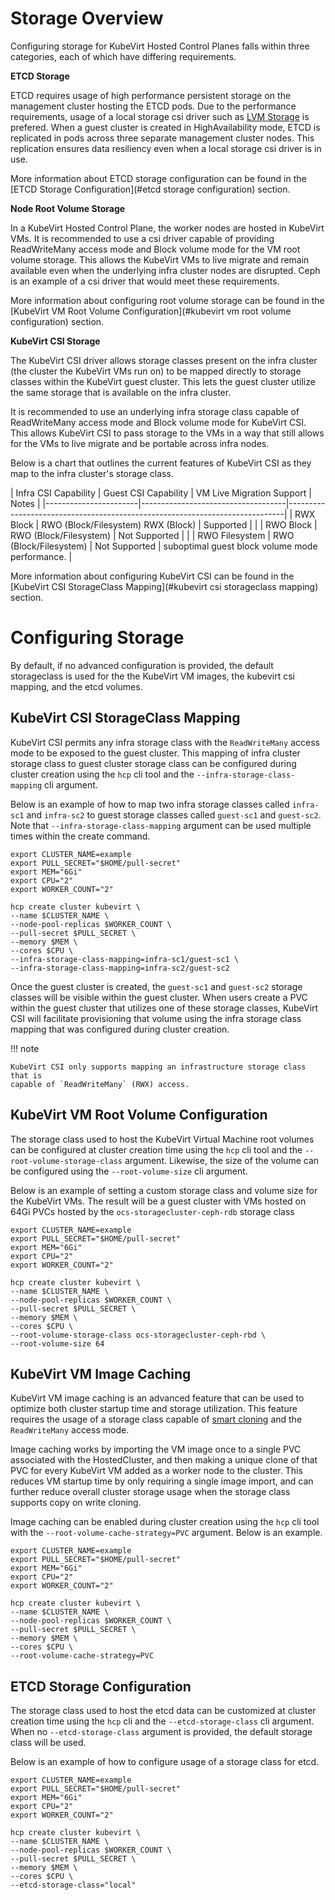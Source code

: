 # Storage Overview

Configuring storage for KubeVirt Hosted Control Planes falls within three
categories, each of which have differing requirements.

**ETCD Storage**

ETCD requires usage of high performance persistent storage on the management
cluster hosting the ETCD pods. Due to the performance requirements, usage of a
local storage csi driver such as [LVM Storage](https://docs.openshift.com/container-platform/latest/storage/persistent_storage/persistent_storage_local/persistent-storage-using-lvms.html) is prefered.
When a guest cluster is created in HighAvailability mode, ETCD is replicated
in pods across three separate management cluster nodes. This replication
ensures data resiliency even when a local storage csi driver is in use.

More information about ETCD storage configuration can be found in the
[ETCD Storage Configuration](#etcd storage configuration) section.

**Node Root Volume Storage**

In a KubeVirt Hosted Control Plane, the worker nodes are hosted in KubeVirt VMs.
It is recommended to use a csi driver capable of providing ReadWriteMany
access mode and Block volume mode for the VM root volume storage. This allows
the KubeVirt VMs to live migrate and remain available even when the underlying
infra cluster nodes are disrupted. Ceph is an example of a csi driver that
would meet these requirements.

More information about configuring root volume storage can be found in the
[KubeVirt VM Root Volume Configuration](#kubevirt vm root volume configuration) section.

**KubeVirt CSI Storage**

The KubeVirt CSI driver allows storage classes present on the infra cluster (the cluster the KubeVirt VMs run
on)
to be mapped directly to storage classes within the KubeVirt guest cluster.
This lets the guest cluster utilize the same storage that is available on the
infra cluster.

It is recommended to use an underlying infra storage class capable of
ReadWriteMany access mode and Block volume mode for KubeVirt CSI. This allows
KubeVirt CSI to pass storage to the VMs in a way that still allows for the VMs
to live migrate and be portable across infra nodes.

Below is a chart that outlines the current features of KubeVirt CSI as they map
to the infra cluster's storage class.

| Infra CSI Capability  | Guest CSI Capability               | VM Live Migration Support | Notes                                           | 
|-----------------------|------------------------------------|-----------------------------------------------------------------------------|
| RWX Block             | RWO (Block/Filesystem) RWX (Block) | Supported                 |                                                 |
| RWO Block             | RWO (Block/Filesystem)             | Not Supported             |                                                 |
| RWO Filesystem        | RWO (Block/Filesystem)             | Not Supported             | suboptimal guest block volume mode performance. |

More information about configuring KubeVirt CSI can be found in the
[KubeVirt CSI StorageClass Mapping](#kubevirt csi storageclass mapping) section.

# Configuring Storage

By default, if no advanced configuration is provided, the default storageclass
is used for the the KubeVirt VM images, the kubevirt csi mapping, and the
etcd volumes.

## KubeVirt CSI StorageClass Mapping

KubeVirt CSI permits any infra storage class with the `ReadWriteMany` access
mode to be exposed to the guest cluster. This mapping of infra cluster storage
class to guest cluster storage class can be configured during cluster creation
using the `hcp` cli tool and the `--infra-storage-class-mapping` cli
argument.

Below is an example of how to map two infra storage classes called `infra-sc1`
and `infra-sc2` to guest storage classes called `guest-sc1` and `guest-sc2`.
Note that `--infra-storage-class-mapping` argument can be used multiple times
within the create command.

```shell linenums="1"
export CLUSTER_NAME=example
export PULL_SECRET="$HOME/pull-secret"
export MEM="6Gi"
export CPU="2"
export WORKER_COUNT="2"

hcp create cluster kubevirt \
--name $CLUSTER_NAME \
--node-pool-replicas $WORKER_COUNT \
--pull-secret $PULL_SECRET \
--memory $MEM \
--cores $CPU \
--infra-storage-class-mapping=infra-sc1/guest-sc1 \
--infra-storage-class-mapping=infra-sc2/guest-sc2
```

Once the guest cluster is created, the `guest-sc1` and `guest-sc2` storage
classes will be visible within the guest cluster. When users create a PVC
within the guest cluster that utilizes one of these storage classes, KubeVirt
CSI will facilitate provisioning that volume using the infra storage class
mapping that was configured during cluster creation.

!!! note

    KubeVirt CSI only supports mapping an infrastructure storage class that is
    capable of `ReadWriteMany` (RWX) access.

## KubeVirt VM Root Volume Configuration

The storage class used to host the KubeVirt Virtual Machine root volumes can be
configured at cluster creation time using the `hcp` cli tool and the
`--root-volume-storage-class` argument. Likewise, the size of the volume can be
configured using the `--root-volume-size` cli argument.

Below is an example of setting a custom storage class and volume size for the
KubeVirt VMs. The result will be a guest cluster with VMs hosted on 64Gi PVCs
hosted by the `ocs-storagecluster-ceph-rdb` storage class

```shell linenums="1"
export CLUSTER_NAME=example
export PULL_SECRET="$HOME/pull-secret"
export MEM="6Gi"
export CPU="2"
export WORKER_COUNT="2"

hcp create cluster kubevirt \
--name $CLUSTER_NAME \
--node-pool-replicas $WORKER_COUNT \
--pull-secret $PULL_SECRET \
--memory $MEM \
--cores $CPU \
--root-volume-storage-class ocs-storagecluster-ceph-rbd \
--root-volume-size 64
```

## KubeVirt VM Image Caching

KubeVirt VM image caching is an advanced feature that can be used to optimize
both cluster startup time and storage utilization. This feature requires the
usage of a storage class capable of [smart cloning](https://docs.openshift.com/container-platform/4.13/virt/virtual_machines/virtual_disks/virt-cloning-a-datavolume-using-smart-cloning.html) and the `ReadWriteMany`
access mode.

Image caching works by importing the VM image once to a single PVC associated
with the HostedCluster, and then making a unique clone of that PVC for every
KubeVirt VM added as a worker node to the cluster. This reduces VM startup time
by only requiring a single image import, and can further reduce overall cluster
storage usage when the storage class supports copy on write cloning.

Image caching can be enabled during cluster creation using the `hcp` cli
tool with the `--root-volume-cache-strategy=PVC` argument. Below is an example.


```shell linenums="1"
export CLUSTER_NAME=example
export PULL_SECRET="$HOME/pull-secret"
export MEM="6Gi"
export CPU="2"
export WORKER_COUNT="2"

hcp create cluster kubevirt \
--name $CLUSTER_NAME \
--node-pool-replicas $WORKER_COUNT \
--pull-secret $PULL_SECRET \
--memory $MEM \
--cores $CPU \
--root-volume-cache-strategy=PVC
```

## ETCD Storage Configuration

The storage class used to host the etcd data can be customized at cluster
creation time using the `hcp` cli and the `--etcd-storage-class` cli
argument. When no `--etcd-storage-class` argument is provided, the default
storage class will be used.

Below is an example of how to configure usage of a storage class for etcd.

```shell linenums="1"
export CLUSTER_NAME=example
export PULL_SECRET="$HOME/pull-secret"
export MEM="6Gi"
export CPU="2"
export WORKER_COUNT="2"

hcp create cluster kubevirt \
--name $CLUSTER_NAME \
--node-pool-replicas $WORKER_COUNT \
--pull-secret $PULL_SECRET \
--memory $MEM \
--cores $CPU \
--etcd-storage-class="local"
```
